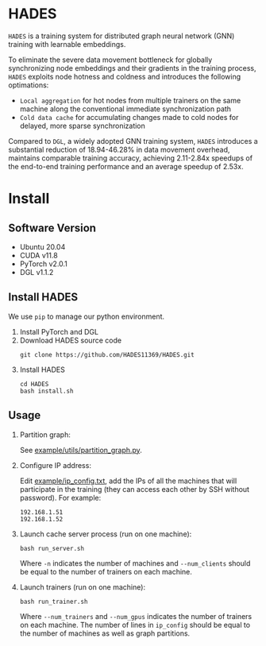 # HADES
`HADES` is a training system for distributed graph neural network (GNN) training with learnable embeddings. 

To eliminate the severe data movement bottleneck for globally synchronizing node embeddings and their gradients in the training process, `HADES` exploits node hotness and coldness and introduces the following optimations:

* `Local aggregation` for hot nodes from multiple trainers on the same machine along the conventional immediate synchronization path 
* `Cold data cache` for accumulating changes made to cold nodes for delayed, more sparse synchronization

Compared to `DGL`, a widely adopted GNN training system, `HADES` introduces a substantial reduction of 18.94-46.28% in data movement overhead, maintains comparable training accuracy, achieving 2.11-2.84x speedups of the end-to-end training performance and an average speedup of 2.53x.

# Install
## Software Version
* Ubuntu 20.04
* CUDA v11.8
* PyTorch v2.0.1
* DGL v1.1.2

## Install HADES
We use `pip` to manage our python environment.

1. Install PyTorch and DGL
2. Download HADES source code
   ```shell
   git clone https://github.com/HADES11369/HADES.git
   ```
3. Install HADES
   ```shell
   cd HADES
   bash install.sh
   ```

## Usage

1. Partition graph:

   See [example/utils/partition_graph.py](./example/utils/partition_graph.py).

2. Configure IP address:

   Edit [example/ip_config.txt](example/ip_config.txt), add the IPs of all the machines that will participate in the training (they can access each other by SSH without password). For example:

   ```
   192.168.1.51
   192.168.1.52
   ```

3. Launch cache server process (run on one machine):

   ```shell
   bash run_server.sh
   ```

   Where `-n` indicates the number of machines and `--num_clients` should be equal to the number of trainers on each machine.

4. Launch trainers (run on one machine):

   ```shell
   bash run_trainer.sh
   ```

   Where `--num_trainers` and `--num_gpus` indicates the number of trainers on each machine.
   The number of lines in `ip_config` should be equal to the number of machines as well as graph partitions.
